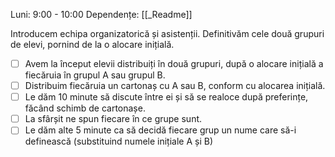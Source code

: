 Luni: 9:00 - 10:00
Dependențe: [[_Readme]]

Introducem echipa organizatorică și asistenții. Definitivăm cele două grupuri de elevi, pornind de la o alocare inițială.

- [ ] Avem la început elevii distribuiți în două grupuri, după o alocare inițială a fiecăruia în grupul A sau grupul B.
- [ ] Distribuim fiecăruia un cartonaș cu A sau B, conform cu alocarea inițială.
- [ ] Le dăm 10 minute să discute între ei și să se realoce după preferințe, făcând schimb de cartonașe.
- [ ] La sfârșit ne spun fiecare în ce grupe sunt.
- [ ] Le dăm alte 5 minute ca să decidă fiecare grup un nume care să-i definească (substituind numele inițiale A și B)